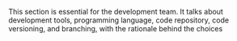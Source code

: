 This section is essential for the development team. It talks about development tools, programming language, code repository, code versioning, and branching, with the rationale behind the choices
